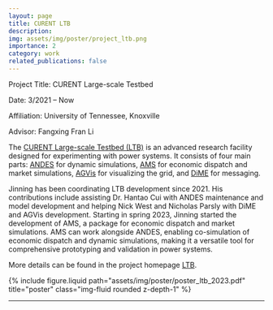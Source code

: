 ```yaml
---
layout: page
title: CURENT LTB
description:
img: assets/img/poster/project_ltb.png
importance: 2
category: work
related_publications: false
---
```

Project Title: CURENT Large-scale Testbed

Date: 3/2021 – Now

Affiliation: University of Tennessee, Knoxville

Advisor: Fangxing Fran Li

The [CURENT Large-scale Testbed (LTB)][LTB] is an advanced research facility designed for experimenting with power systems.
It consists of four main parts:
[ANDES][ANDES] for dynamic simulations,
[AMS][AMS] for economic dispatch and market simulations,
[AGVis][AGVis] for visualizing the grid,
and [DiME][DiME] for messaging.

Jinning has been coordinating LTB development since 2021.
His contributions include assisting Dr. Hantao Cui with ANDES maintenance and model development and helping Nick West and Nicholas Parsly with DiME and AGVis development.
Starting in spring 2023, Jinning started the development of AMS, a package for economic dispatch and market simulations.
AMS can work alongside ANDES, enabling co-simulation of economic dispatch and dynamic simulations, making it a versatile tool for comprehensive prototyping and validation in power systems.

More details can be found in the project homepage [LTB][LTB Web].

<div class="row">
    <div class="col-sm mt-3 mt-md-0">
        {% include figure.liquid path="assets/img/poster/poster_ltb_2023.pdf" title="poster" class="img-fluid rounded z-depth-1" %}
    </div>
</div>

* * *

[LTB Web]: https://ltb.curent.org
[LTB]: https://github.com/CURENT
[ANDES]: https://github.com/CURENT/andes
[AMS]: https://github.com/CURENT/ams
[AGVis]: https://github.com/CURENT/agvis
[DiME]: https://github.com/CURENT/dime
